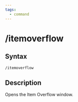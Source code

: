 ```yaml
---
tags:
  - command
---
```


# /itemoverflow

## Syntax

<!--cmd-syntax-start-->
```eqcommand
/itemoverflow
```
<!--cmd-syntax-end-->

## Description

<!--cmd-desc-start-->
Opens the Item Overflow window.
<!--cmd-desc-end-->